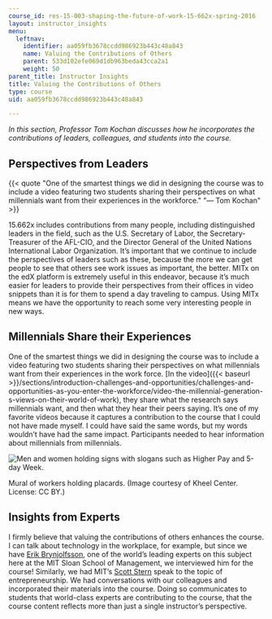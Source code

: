 ```yaml
---
course_id: res-15-003-shaping-the-future-of-work-15-662x-spring-2016
layout: instructor_insights
menu:
  leftnav:
    identifier: aa059fb3678ccdd986923b443c48a843
    name: Valuing the Contributions of Others
    parent: 533d102efe069d1db963beda43cca2a1
    weight: 50
parent_title: Instructor Insights
title: Valuing the Contributions of Others
type: course
uid: aa059fb3678ccdd986923b443c48a843

---
```


_In this section, Professor Tom Kochan discusses how he incorporates the contributions of leaders, colleagues, and students into the course._

Perspectives from Leaders
-------------------------

{{< quote "One of the smartest things we did in designing the course was to include a video featuring two students sharing their perspectives on what millennials want from their experiences in the workforce." "— Tom Kochan" >}}

15.662x includes contributions from many people, including distinguished leaders in the field, such as the U.S. Secretary of Labor, the Secretary-Treasurer of the AFL-CIO, and the Director General of the United Nations International Labor Organization. It’s important that we continue to include the perspectives of leaders such as these, because the more we can get people to see that others see work issues as important, the better. MITx on the edX platform is extremely useful in this endeavor, because it’s much easier for leaders to provide their perspectives from their offices in video snippets than it is for them to spend a day traveling to campus. Using MITx means we have the opportunity to reach some very interesting people in new ways.

Millennials Share their Experiences
-----------------------------------

One of the smartest things we did in designing the course was to include a video featuring two students sharing their perspectives on what millennials want from their experiences in the work force. [In the video]({{< baseurl >}}/sections/introduction-challenges-and-opportunities/challenges-and-opportunities-as-you-enter-the-workforce/video-the-millennial-generation-s-views-on-their-world-of-work), they share what the research says millennials want, and then what they hear their peers saying. It’s one of my favorite videos because it captures a contribution to the course that I could not have made myself. I could have said the same words, but my words wouldn’t have had the same impact. Participants needed to hear information about millennials from millennials.

![Men and women holding signs with slogans such as Higher Pay and 5-day Week.](/coursemedia/res-15-003-shaping-the-future-of-work-15-662x-spring-2016/3c7879acad11273631a5099e3d3c677f_RES.15-003_mural.jpg)

Mural of workers holding placards. (Image courtesy of Kheel Center. License: CC BY.)

Insights from Experts
---------------------

I firmly believe that valuing the contributions of others enhances the course. I can talk about technology in the workplace, for example, but since we have [Erik Brynjolfsson](http://ebusiness.mit.edu/erik/), one of the world’s leading experts on this subject here at the MIT Sloan School of Management, we interviewed him for the course! Similarly, we had MIT’s [Scott Stern](https://mitsloan.mit.edu/faculty/directory/scott-stern) speak to the topic of entrepreneurship. We had conversations with our colleagues and incorporated their materials into the course. Doing so communicates to students that world-class experts are contributing to the course, that the course content reflects more than just a single instructor’s perspective.